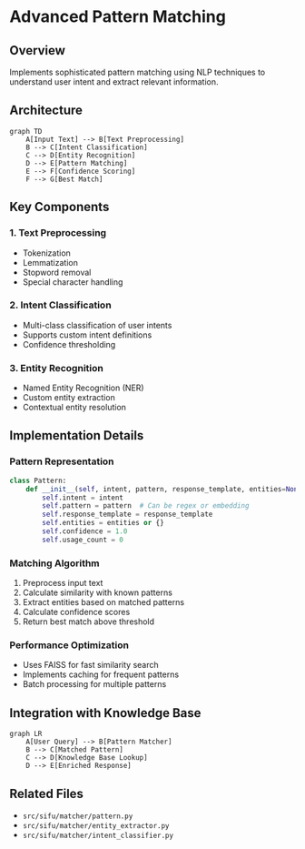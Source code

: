 # Advanced Pattern Matching

## Overview
Implements sophisticated pattern matching using NLP techniques to understand user intent and extract relevant information.

## Architecture

```mermaid
graph TD
    A[Input Text] --> B[Text Preprocessing]
    B --> C[Intent Classification]
    C --> D[Entity Recognition]
    D --> E[Pattern Matching]
    E --> F[Confidence Scoring]
    F --> G[Best Match]
```

## Key Components

### 1. Text Preprocessing
- Tokenization
- Lemmatization
- Stopword removal
- Special character handling

### 2. Intent Classification
- Multi-class classification of user intents
- Supports custom intent definitions
- Confidence thresholding

### 3. Entity Recognition
- Named Entity Recognition (NER)
- Custom entity extraction
- Contextual entity resolution

## Implementation Details

### Pattern Representation
```python
class Pattern:
    def __init__(self, intent, pattern, response_template, entities=None):
        self.intent = intent
        self.pattern = pattern  # Can be regex or embedding
        self.response_template = response_template
        self.entities = entities or {}
        self.confidence = 1.0
        self.usage_count = 0
```

### Matching Algorithm
1. Preprocess input text
2. Calculate similarity with known patterns
3. Extract entities based on matched patterns
4. Calculate confidence scores
5. Return best match above threshold

### Performance Optimization
- Uses FAISS for fast similarity search
- Implements caching for frequent patterns
- Batch processing for multiple patterns

## Integration with Knowledge Base

```mermaid
graph LR
    A[User Query] --> B[Pattern Matcher]
    B --> C[Matched Pattern]
    C --> D[Knowledge Base Lookup]
    D --> E[Enriched Response]
```

## Related Files
- `src/sifu/matcher/pattern.py`
- `src/sifu/matcher/entity_extractor.py`
- `src/sifu/matcher/intent_classifier.py`
